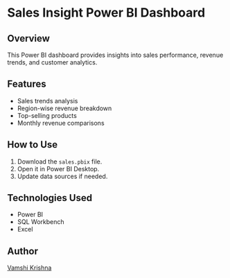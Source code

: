 # Sales Insight Power BI Dashboard

## Overview
This Power BI dashboard provides insights into sales performance, revenue trends, and customer analytics.

## Features
- Sales trends analysis
- Region-wise revenue breakdown
- Top-selling products
- Monthly revenue comparisons

## How to Use
1. Download the `sales.pbix` file.
2. Open it in Power BI Desktop.
3. Update data sources if needed.

## Technologies Used
- Power BI
- SQL Workbench
- Excel

## Author
[Vamshi Krishna](https://github.com/VAMSHIVKG)

